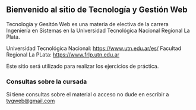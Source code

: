 ## Bienvenido al sitio de Tecnología y Gestión Web

Tecnología y Gesitón Web es una materia de electiva de la carrera Ingeniería en Sistemas en la Universidad Tecnológica Nacional Regional La Plata.

Universidad Tecnológica Nacional: https://www.utn.edu.ar/es/
Facultad Regional La PLata: https://www.frlp.utn.edu.ar

Este sitio será utilizado para realizar los ejercicios de práctica. 

### Consultas sobre la cursada

Si tiene consultas sobre el material o acceso no dude en escribir a tygweb@gmail.com
